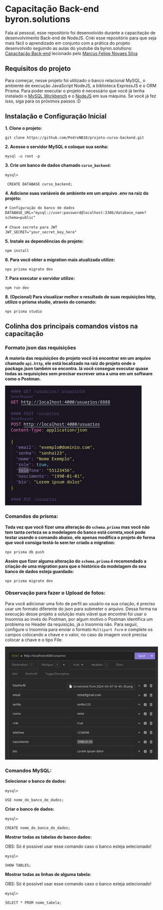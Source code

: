 # Capacitação Back-end byron.solutions

Fala aí pessoal, esse repositório foi desenvolvido durante a capacitação de desenvolvimento Back-end de NodeJS. Criei esse repositório para que seja mais fácil o aprendizado em conjunto com a prática do projeto desenvolvido seguindo as aulas do youtube da byron.solutions: [Capacitação Back-end](https://youtube.com/playlist?list=PLc77ERAwzB_0jKpaiWxBQlroM9v6rU8Yz&si=MFwFeRHLyaL_CFY4) lecionado pelo [Marcus Felipe Novaes Silva](linkedin.com/in/marcus-felipe-novaes-silva-b872701a9)

## Requisitos do projeto

Para começar, nesse projeto foi utilizado o banco relacional MySQL, o ambiente de execução JavaScript NodeJS, a biblioteca ExpressJS e o ORM Prisma. Para poder executar o projeto é necessário que você já tenha instalado o [MySQL Workbench](https://dev.mysql.com/downloads/workbench/) e o [NodeJS](https://nodejs.org/en/download) em sua máquina. Se você já fez isso, siga para os próximos passos :D

## Instalação e Configuração Inicial

**1. Clone o projeto:**

```
git clone https://github.com/PedroNB10/projeto-curso-backend.git
```

**2. Acesse o servidor MySQL e coloque sua senha:**

```
mysql -u root -p
```

**3. Crie um banco de dados chamado `curso_backend`:**

`mysql>`

```
 CREATE DATABASE curso_backend;
```

**4. Adicione suas variáveis de ambiente em um arquivo .env na raiz do projeto:**

```
# Configuração do banco de dados
DATABASE_URL="mysql://user:password@localhost:3306/database_name?schema=public"

# Chave secreta para JWT
JWT_SECRET="your_secret_key_here"
```

**5. Instale as dependências do projeto:**

```
npm install
```

**6. Para você obter a migration mais atualizada utilize:**

```
npx prisma migrate dev
```

**7. Para executar o servidor utilize:**

```
npm run dev
```

**8. (Opcional) Para visualizar melhor o resultado de suas requisições http, utilize o prisma studio, através do comando:**

```
npx prisma studio
```

## Colinha dos principais comandos vistos na capacitação

### Formato json das requisições

**A maioria das requisições do projeto você irá encontrar em um arquivo chamado `api.http`, ele está localizado na raiz do projeto onde o package.json também se encontra. lá você consegue executar quase todas as requisições sem precisar escrever uma a uma em um software como o Postman.**

<img src="./Screenshot from 2024-04-07 21-41-39.png">

### Comandos do prisma:

**Toda vez que você fizer uma alteração do `schema.prisma` mas você não tem tanta certeza se a modelagem do banco está correta,você pode testar usando o comando abaixo, ele apenas modifica o projeto de forma que você consiga testá-lo sem ter criado a migration:**

```
npx prisma db push
```

**Assim que fizer alguma alteração do `schema.prisma` é recomendado a criação de uma migration para que o histórico da modelagem do seu banco de dados esteja guardado:**

```
npx prisma migrate dev
```

### Observação para fazer o Upload de fotos:

Para você adicionar uma foto de perfil ao usuário na sua criação, é preciso usar um formato diferente do json para submeter o arquivo. Dessa forma na execução desse projeto a solulção mais viável que encontrei foi usar o Insomnia ao invés do Postman, por algum motivo o Postman identifica um problema no Header da requisição, já o Insomnia não. Para seguir, configure o Insomnia para enviar o formato `Multipart Form` e complete os campos colocando a chave e o valor, no caso da imagem você precisa colocar a chave e o tipo File:

<img src="./Screenshot from 2024-04-07 21-11-29.png">

### Comandos MySQL:

**Selecionar o banco de dados:**

`mysql>`

```
USE nome_do_banco_de_dados;
```

**Criar o banco de dados:**

`mysql>`

```
CREATE nome_do_banco_de_dados;
```

**Mostrar todas as tabelas do banco dados:**

OBS: Só é possível usar esse comando caso o banco esteja selecionado!

`mysql>`

```
SHOW TABLES;
```

**Mostrar todas as linhas de alguma tabela:**

OBS: Só é possível usar esse comando caso o banco esteja selecionado!

`mysql>`

```
SELECT * FROM nome_tabela;
```
